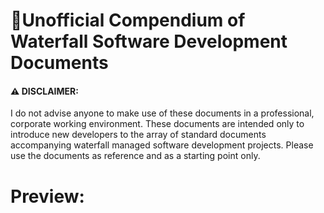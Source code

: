 # 🌊Unofficial Compendium of Waterfall Software Development Documents

#### ⚠ DISCLAIMER: 
I do not advise anyone to make use of these documents in a professional, corporate working environment. These documents are intended only to introduce new developers to the array of standard documents accompanying waterfall managed software development projects.
Please use the documents as reference and as a starting point only.

# Preview:

